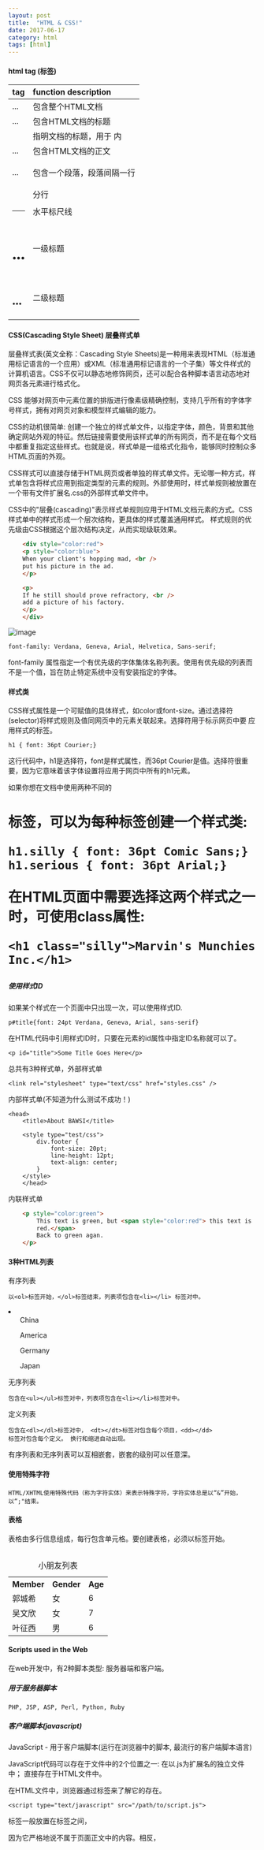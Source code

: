 ```yaml
---
layout: post
title:  "HTML & CSS!"
date: 2017-06-17
category: html 
tags: [html]
---
```


#### html tag (标签)

| tag | function description |
| :--------- | :-------- |
| <html> ... </html>| 包含整个HTML文档 |
| <head> ... </head>| 包含HTML文档的标题 |
| <title> ... </title> | 指明文档的标题，用于<head> 内 |
| <body> ... </body> | 包含HTML文档的正文 |
| <p> ... </p> | 包含一个段落，段落间隔一行 |
| <br /> | 分行 |
| <hr /> | 水平标尺线 |
| <h1> ... </h1> | 一级标题 |
| <h2> ... </h2> | 二级标题 |

#### CSS(Cascading Style Sheet) 层叠样式单

层叠样式表(英文全称：Cascading Style Sheets)是一种用来表现HTML（标准通用标记语言的一个应用）或XML（标准通用标记语言的一个子集）等文件样式的计算机语言。CSS不仅可以静态地修饰网页，还可以配合各种脚本语言动态地对网页各元素进行格式化。

CSS 能够对网页中元素位置的排版进行像素级精确控制，支持几乎所有的字体字号样式，拥有对网页对象和模型样式编辑的能力。

CSS的动机很简单: 创建一个独立的样式单文件，以指定字体，颜色，背景和其他确定网站外观的特征。然后链接需要使用该样式单的所有网页，而不是在每个文档中都重复指定这些样式。也就是说，样式单是一组格式化指令，能够同时控制众多HTML页面的外观。

CSS样式可以直接存储于HTML网页或者单独的样式单文件。无论哪一种方式，样式单包含将样式应用到指定类型的元素的规则。外部使用时，样式单规则被放置在
一个带有文件扩展名.css的外部样式单文件中。 


CSS中的"层叠(cascading)"表示样式单规则应用于HTML文档元素的方式。CSS样式单中的样式形成一个层次结构，更具体的样式覆盖通用样式。
样式规则的优先级由CSS根据这个层次结构决定，从而实现级联效果。

```html
    <div style="color:red">
    <p style="color:blue">
    When your client's hopping mad, <br />
    put his picture in the ad.
    </p>

    <p>
    If he still should prove refractory, <br />
    add a picture of his factory.
    </p>
    </div>
```
![image](../../images/html-css/css.png)


    font-family: Verdana, Geneva, Arial, Helvetica, Sans-serif;

font-family
属性指定一个有优先级的字体集体名称列表。使用有优先级的列表而不是一个值，旨在防止特定系统中没有安装指定的字体。

#### 样式类
CSS样式属性是一个可赋值的具体样式，如color或font-size。通过选择符(selector)将样式规则及值同网页中的元素关联起来。选择符用于标示网页中要
应用样式的标签。

    h1 { font: 36pt Courier;}

这行代码中，h1是选择符，font是样式属性，而36pt
Courier是值。选择符很重要，因为它意味着该字体设置将应用于网页中所有的h1元素。

如果你想在文档中使用两种不同的<h1>标签，可以为每种标签创建一个样式类:

    h1.silly { font: 36pt Comic Sans;}
    h1.serious { font: 36pt Arial;}

在HTML页面中需要选择这两个样式之一时，可使用class属性:

    <h1 class="silly">Marvin's Munchies Inc.</h1>

##### 使用样式ID

如果某个样式在一个页面中只出现一次，可以使用样式ID.

    p#title{font: 24pt Verdana, Geneva, Arial, sans-serif}

在HTML代码中引用样式ID时，只要在元素的id属性中指定ID名称就可以了。

    <p id="title">Some Title Goes Here</p>

总共有3种样式单，外部样式单

    <link rel="stylesheet" type="text/css" href="styles.css" />

内部样式单(不知道为什么测试不成功！)

    <head>
        <title>About BAWSI</title>

        <style type="test/css">
            div.footer {
                font-size: 20pt;
                line-height: 12pt;
                text-align: center;
            }
        </style>
        </head>

内联样式单

```html
    <p style="color:green">
        This text is green, but <span style="color:red"> this text is
        red.</span>
        Back to green agan.
    </p>
```


#### 3种HTML列表
有序列表

    以<ol>标签开始，</ol>标签结束，列表项包含在<li></li> 标签对中。 

<li>
<ol> China </ol>
<ol> America </ol>
<ol> Germany </ol>
<ol> Japan </ol>
</li>

无序列表

    包含在<ul></ul>标签对中，列表项包含在<li></li>标签对中。

定义列表

    包含在<dl></dl>标签对中， <dt></dt>标签对包含每个项目，<dd></dd>
    标签对包含每个定义。 换行和缩进自动出现。 

有序列表和无序列表可以互相嵌套，嵌套的级别可以任意深。

#### 使用特殊字符

    HTML/XHTML使用特殊代码（称为字符实体）来表示特殊字符，字符实体总是以“&”开始，以“;"结束。

#### 表格
<a id="top"></a>

表格由多行信息组成，每行包含单元格。要创建表格，必须以<table>标签开始。

<table>
  <caption>小朋友列表</caption>
    <tr>
    <th>Member</th>
    <th>Gender</th>
    <th>Age</th>
    </tr>
    <tr>
    <td>郭城希</td>
    <td>女</td>
    <td>6</td>
    </tr>
    <tr>
    <td>吴文欣</td>
    <td>女</td>
    <td>7</td>
    </tr>
    <tr>
    <td>叶征西</td>
    <td>男</td>
    <td>6</td>
    </tr>
</table>


#### Scripts used in the Web

在web开发中，有2种脚本类型: 服务器端和客户端。

##### 用于服务器脚本

    PHP, JSP, ASP, Perl, Python, Ruby

##### 客户端脚本(javascript)

JavaScript - 用于客户端脚本(运行在浏览器中的脚本, 最流行的客户端脚本语言)

JavaScript代码可以存在于文件中的2个位置之一:
在以.js为扩展名的独立文件中；
直接存在于HTML文件中。 

在HTML文件中，浏览器通过<script></script>标签来了解它的存在。

    <script type="text/javascript" src="/path/to/script.js">

<script></script>标签一般放置在<head></head>标签之间，

因为它严格地说不属于页面正文中的内容。相反，<script>标签建立一组JavaScript函数或者页面其余部分可使用的其他信息。
但是，必要的时候，你可以将JavaScript函数或者代码片段用<script>标签封装并且将它们放置在页面的任何地方。 

As a rule, only the simplest scripts are put into HTML. More complex ones reside in separate files.

The benefit of a separate file is that the browser will download it and then store in its cache.

After this, other pages which want the same script will take it from the cache instead of downloading it. So the file is actually downloaded only once.

That saves traffic and makes pages faster.

### <div>

The <div> tag defines a division or a section in an HTML document.

The <div> tag is used to group block-elements to format them with CSS.

The <div> element is very often used together with CSS, to layout a web page.
By default, browsers always place a line break before and after the <div> element. However, this can be changed with CSS.

### anchor <a> (锚)

<a>标签是负责Web上的超链接的标签，它的名称来自于"anchor"(锚)一词，意思是链接的是网页上的一个特定的位置。

<a>标签可以用来将页面上的某个位置标记为锚，是你可以创建一个指向具体位置的链接。

    <a id="top"></a>

<a>标签一般用href属性来指定超链接的目标，<a href>是你所点击的，<a id>是点击后所转向的位置.

    <a href="#top">Return to Index. </a>

\#符号意味着top指向当前文档中的命名锚接点而不是单独的页面。 当用户单击Return to Index, Web 浏览器显示以<a id="top">标签开头的部分.

### href="#"

scroll to top. 
href="#" doesn't specify an id name, but does have a corresponding location -
the top of the page. Clicking an anchor with href="#" will move the scroll
position to the top.

### caption

caption 元素定义表格标题。

caption 标签必须紧随 table 标签之后。您只能对每个表格定义一个标题。通常这个标题会被居中于表格之上。

<table border="1">
  <caption>Monthly savings</caption>
  <tr>
    <th>Month</th>
    <th>Savings</th>
  </tr>
  <tr>
    <td>January</td>
    <td>$100</td>
  </tr>
</table>

<a href="#top">Return to Top. </a>

### Input type for HTML

    <input type="checkbox"
    <input type="radio" 

<input type="checkbox" id="select_cpu" />&nbsp;master</a>


